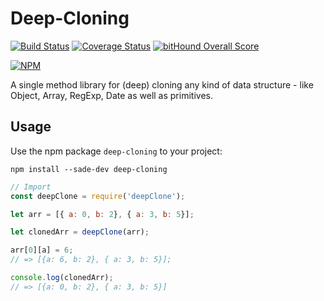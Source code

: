# Deep-Cloning
[![Build Status](https://travis-ci.org/GreyArk/deep-cloning.svg?branch=master)](https://travis-ci.org/GreyArk/deep-cloning) [![Coverage Status](https://coveralls.io/repos/github/GreyArk/deep-cloning/badge.svg?branch=master)](https://coveralls.io/github/GreyArk/deep-cloning?branch=master) [![bitHound Overall Score](https://www.bithound.io/github/GreyArk/deep-cloning/badges/score.svg)](https://www.bithound.io/github/GreyArk/deep-cloning)

[![NPM](https://nodei.co/npm/deep-cloning.png)](https://nodei.co/npm/deep-cloning/)

A single method library for (deep) cloning any kind of data structure - like Object, Array, RegExp, Date as well as primitives.

## Usage
Use the npm package ```deep-cloning``` to your project:
```shell
npm install --sade-dev deep-cloning
```

```javascript
// Import
const deepClone = require('deepClone');

let arr = [{ a: 0, b: 2}, { a: 3, b: 5}];

let clonedArr = deepClone(arr);

arr[0][a] = 6;
// => [{a: 6, b: 2}, { a: 3, b: 5}];

console.log(clonedArr);
// => [{a: 0, b: 2}, { a: 3, b: 5}]
```
